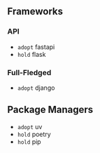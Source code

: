 ## Frameworks

### API

- `adopt` fastapi
- `hold` flask

### Full-Fledged

- `adopt` django

## Package Managers

- `adopt` uv
- `hold` poetry
- `hold` pip
